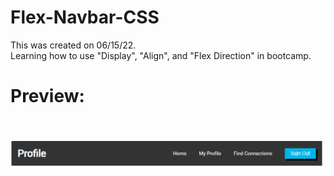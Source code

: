 # Flex-Navbar-CSS
This was created on 06/15/22.
<br>Learning how to use "Display", "Align", and "Flex Direction" in bootcamp.
<br><h1>Preview:</h1>
<br><br>
<img src="https://github.com/Taylor-Klar/Flex-Navbar-CSS/blob/main/Flex%20Navbar/Flex%20Navbar%20Preview.png">
